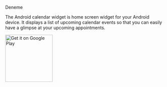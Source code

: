 Deneme

The Android calendar widget is home screen widget for your Android device. It displays a list of upcoming calendar events so that you can easily have a glimpse at your upcoming appointments.

<a href="https://play.google.com/store/apps/details?id=com.plusonelabs.calendar">
<img alt="Get it on Google Play" src="https://play.google.com/intl/en_us/badges/images/apps/en-play-badge.png" width="150px"/>
</a>
